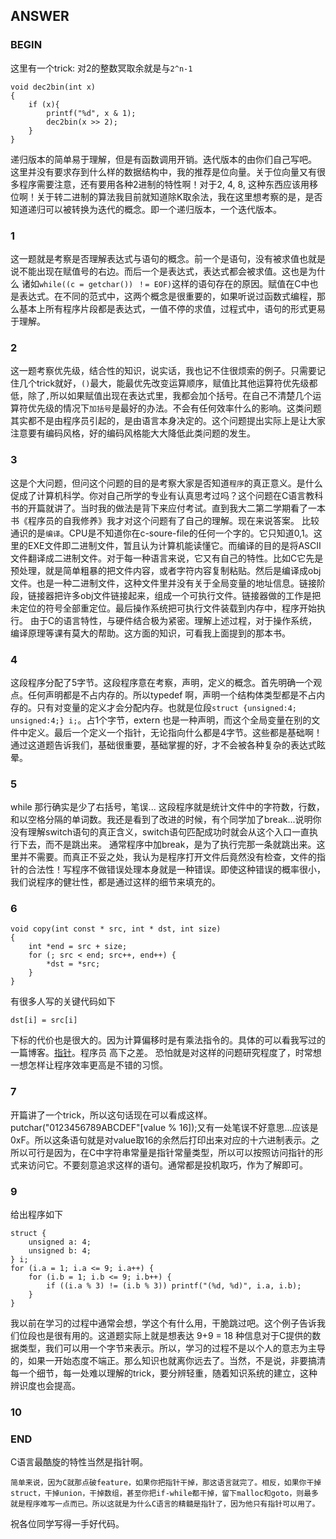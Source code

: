 ## ANSWER

### BEGIN
这里有一个trick: 对2的整数冥取余就是与`2^n-1`

```
void dec2bin(int x) 
{
    if (x){
        printf("%d", x & 1);
        dec2bin(x >> 2);
    }
}
```
递归版本的简单易于理解，但是有函数调用开销。迭代版本的由你们自己写吧。
这里并没有要求存到什么样的数据结构中，我的推荐是位向量。关于位向量又有很多程序需要注意，还有要用各种2进制的特性啊！对于2, 4, 8, 这种东西应该用移位啊！关于转二进制的算法我目前就知道除K取余法，我在这里想考察的是，是否知道递归可以被转换为迭代的概念。即一个递归版本，一个迭代版本。

### 1
这一题就是考察是否理解表达式与语句的概念。前一个是语句，没有被求值也就是说不能出现在赋值号的右边。而后一个是表达式，表达式都会被求值。这也是为什么
诸如`while((c = getchar()) ！= EOF)`这样的语句存在的原因。赋值在C中也是表达式。在不同的范式中，这两个概念是很重要的，如果听说过函数式编程，那么基本上所有程序片段都是表达式，一值不停的求值，过程式中，语句的形式更易于理解。

### 2
这一题考察优先级，结合性的知识，说实话，我也记不住很烦索的例子。只需要记住几个trick就好，`()`最大，能最优先改变运算顺序，赋值比其他运算符优先级都低，除了`,`所以如果赋值出现在表达式里，我都会加个括号。在自己不清楚几个运算符优先级的情况下`加括号`是最好的办法。不会有任何效率什么的影响。这类问题其实都不是由程序员引起的，是由语言本身决定的。这个问题提出实际上是让大家注意要有编码风格，好的编码风格能大大降低此类问题的发生。

### 3
这是个大问题，但问这个问题的目的是考察大家是否知道`程序`的真正意义。是什么促成了计算机科学。你对自己所学的专业有认真思考过吗？这个问题在C语言教科书的开篇就讲了。当时我的做法是背下来应付考试。直到我大二第二学期看了一本书《程序员的自我修养》我才对这个问题有了自己的理解。现在来说答案。
比较通识的是`编译`。CPU是不知道你在c-soure-file的任何一个字的。它只知道0,1。这里的EXE文件即二进制文件，暂且认为计算机能读懂它。而编译的目的是将ASCII文件翻译成二进制文件。对于每一种语言来说，它又有自己的特性。比如C它先是预处理，就是简单粗暴的把文件内容，或者字符内容复制粘贴。然后是编译成obj文件。也是一种二进制文件，这种文件里并没有关于全局变量的地址信息。链接阶段，链接器把许多obj文件链接起来，组成一个可执行文件。链接器做的工作是把未定位的符号全部重定位。最后操作系统把可执行文件装载到内存中，程序开始执行。
由于C的语言特性，与硬件结合极为紧密。理解上述过程，对于操作系统，编译原理等课有莫大的帮助。这方面的知识，可看我上面提到的那本书。

### 4
这段程序分配了5字节。这段程序意在考察，声明，定义的概念。首先明确一个观点。任何声明都是不占内存的。所以typedef 啊，声明一个结构体类型都是不占内存的。只有对变量的定义才会分配内存。也就是位段`struct {unsigned:4; unsigned:4;} i;`。占1个字节，extern 也是一种声明，而这个全局变量在别的文件中定义。最后一个定义一个指针，无论指向什么都是4字节。这些都是基础啊！通过这道题告诉我们，基础很重要，基础掌握的好，才不会被各种复杂的表达式眩晕。

### 5
while 那行确实是少了右括号，笔误...
这段程序就是统计文件中的字符数，行数，和以空格分隔的单词数。我还是看到了改进的时候，有个同学加了break...说明你没有理解switch语句的真正含义，switch语句匹配成功时就会从这个入口一直执行下去，而不是跳出来。 通常程序中加break，是为了执行完那一条就跳出来。这里并不需要。而真正不妥之处，我认为是程序打开文件后竟然没有检查，文件的指针的合法性！写程序不做错误处理本身就是一种错误。即使这种错误的概率很小，我们说程序的健壮性，都是通过这样的细节来填充的。

### 6
```
void copy(int const * src, int * dst, int size)
{
    int *end = src + size;
    for (; src < end; src++, end++) {
        *dst = *src;
    }
}
```
有很多人写的关键代码如下
```
dst[i] = src[i]
```
下标的代价也是很大的。因为计算偏移时是有乘法指令的。具体的可以看我写过的一篇博客。[指针](https://github.com/whps/whps.github.io/issues/7)。程序员
高下之差。 恐怕就是对这样的问题研究程度了，时常想一想怎样让程序效率更高是不错的习惯。

### 7
开篇讲了一个trick，所以这句话现在可以看成这样。
putchar("0123456789ABCDEF"[value % 16]);又有一处笔误不好意思...应该是0xF。所以这条语句就是对value取16的余然后打印出来对应的十六进制表示。之所以可行是因为，在C中字符串常量是指针常量类型，所以可以按照访问指针的形式来访问它。不要刻意追求这样的语句。通常都是投机取巧，作为了解即可。

### 9
给出程序如下
```
struct {
    unsigned a: 4;
    unsigned b: 4;
} i;
for (i.a = 1; i.a <= 9; i.a++) {
    for (i.b = 1; i.b <= 9; i.b++) {
        if ((i.a % 3) != (i.b % 3)) printf("(%d, %d)", i.a, i.b); 
    }
}
```
我以前在学习的过程中通常会想，学这个有什么用，干脆跳过吧。这个例子告诉我们位段也是很有用的。这道题实际上就是想表达 9+9 = 18 种信息对于C提供的数据类型，我们可以用一个字节来表示。所以，学习的过程不是以个人的意志为主导的，如果一开始态度不端正。那么知识也就离你远去了。当然，不是说，非要搞清每一个细节，每一处难以理解的trick，要分辨轻重，随着知识系统的建立，这种辨识度也会提高。

### 10

### END
C语言最酷旋的特性当然是指针啊。
```
简单来说，因为C就那点破feature，如果你把指针干掉，那这语言就完了。相反，如果你干掉struct，干掉union，干掉数组，甚至你把if-while都干掉，留下malloc和goto，则最多就是程序难写一点而已。所以这就是为什么C语言的精髓是指针了，因为他只有指针可以用了。
```
祝各位同学写得一手好代码。
